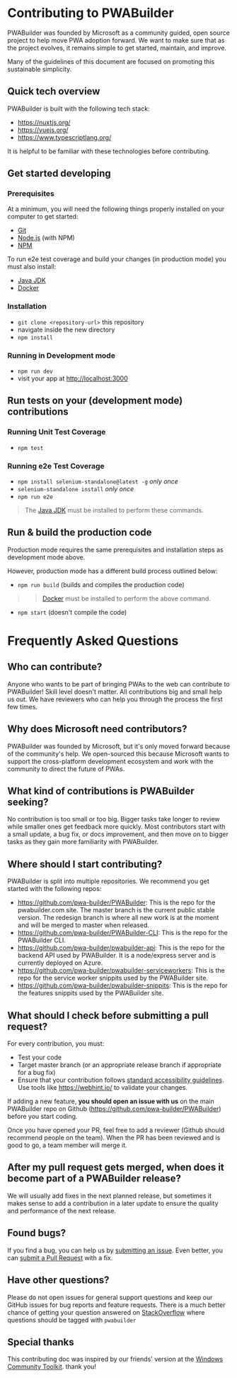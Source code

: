 # Contributing to PWABuilder

PWABuilder was founded by Microsoft as a community guided, open source project to help move PWA adoption forward. We want to make sure that as the project evolves, it remains simple to get started, maintain, and improve.

Many of the guidelines of this document are focused on promoting this sustainable simplicity.

## Quick tech overview
PWABuilder is built with the following tech stack:

- https://nuxtjs.org/
- https://vuejs.org/
- https://www.typescriptlang.org/

It is helpful to be familiar with these technologies before contributing.

## Get started developing

### Prerequisites

At a minimum, you will need the following things properly installed on your computer to get started:

* [Git](http://git-scm.com/)
* [Node.js](http://nodejs.org/) (with NPM)
* [NPM](http://npmjs.com/)

To run e2e test coverage and build your changes (in production mode) you must also install: 

 * [Java JDK](http://www.oracle.com/technetwork/java/javase/downloads/index.html) 
 * [Docker](https://www.docker.com/) 



### Installation

* `git clone <repository-url>` this repository
* navigate inside the new directory
* `npm install`
### Running in Development mode

* `npm run dev`
* visit your app at [http://localhost:3000](http://localhost:3000)

## Run tests on your (development mode) contributions

### Running Unit Test Coverage

* `npm test`
### Running e2e Test Coverage

* `npm install selenium-standalone@latest -g` _only once_
* `selenium-standalone install` _only once_
* `npm run e2e` 

> The [Java JDK](http://www.oracle.com/technetwork/java/javase/downloads/index.html) must be installed to perform these commands.

## Run & build the production code

Production mode requires the same prerequisites and installation steps as development mode above. 

However, production mode has a different build process outlined below:

* `npm run build` (builds and compiles the production code)
>> [Docker](https://www.docker.com/) must be installed to perform the above command.

* `npm start` (doesn't compile the code)

# Frequently Asked Questions

## Who can contribute?

Anyone who wants to be part of bringing PWAs to the web can contribute to PWABuilder! Skill level doesn't matter. All contributions big and small help us out. We have reviewers who can help you through the process the first few times.

## Why does Microsoft need contributors?

PWABuilder was founded by Microsoft, but it's only moved forward because of the community's help.  We open-sourced this because Microsoft wants to support the cross-platform development ecosystem and work with the community to direct the future of PWAs.

## What kind of contributions is PWABuilder seeking?

No contribution is too small or too big. Bigger tasks take longer to review while smaller ones get feedback more quickly. Most contributors start with a small update, a bug fix, or docs improvement, and then move on to bigger tasks as they gain more familiarity with PWABuilder.

## Where should I start contributing?

PWABuilder is split into multiple repositories. We recommend you get started with the following repos:

* https://github.com/pwa-builder/PWABuilder: This is the repo for the pwabuilder.com site. The master branch is the current public stable version. The redesign branch is where all new work is at the moment and will be merged to master when released.
* https://github.com/pwa-builder/PWABuilder-CLI: This is the repo for the PWABuilder CLI.
* https://github.com/pwa-builder/pwabuilder-api: This is the repo for the backend API used by PWABuilder. It is a node/express server and is currently deployed on Azure.
* https://github.com/pwa-builder/pwabuilder-serviceworkers: This is the repo for the service worker snippits used by the PWABuilder site.
* https://github.com/pwa-builder/pwabuilder-snippits: This is the repo for the features snippits used by the PWABuilder site.

## What should I check before submitting a pull request?

For every contribution, you must:

* Test your code
* Target master branch (or an appropriate release branch if appropriate for a bug fix)
* Ensure that your contribution follows [standard accessibility guidelines](https://docs.microsoft.com/en-us/microsoft-edge/accessibility/design). Use tools like https://webhint.io/ to validate your changes.

If adding a new feature, 
    **you should open an issue with us** on the main PWABuilder repo on Github (https://github.com/pwa-builder/PWABuilder) before you start coding.

Once you have opened your PR, feel free to add a reviewer (Github should recommend people on the team). When the PR has been reviewed and is good to go, a team member will merge it.

## After my pull request gets merged, when does it become part of a PWABuilder release?
 
We will usually add fixes in the next planned release, but sometimes it makes sense to add a contribution in a later update to ensure the quality and performance of the next release.

## Found bugs?
If you find a bug, you can help us by
[submitting an issue](https://github.com/pwa-builder/PWABuilder/issues). Even better, you can
[submit a Pull Request](#pr) with a fix.

## Have other questions?
Please do not open issues for general support questions and keep our GitHub issues for bug reports and feature requests. There is a much better chance of getting your question answered on [StackOverflow](https://stackoverflow.com/questions/tagged/pwabuilder) where questions should be tagged with `pwabuilder`

## Special thanks
This contributing doc was inspired by our friends' version at the [Windows Community Toolkit](https://github.com/windows-toolkit/WindowsCommunityToolkit/).
thank you!

